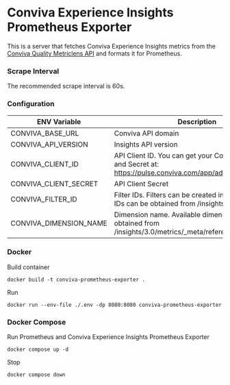 # Conviva Experience Insights Prometheus Exporter

This is a server that fetches Conviva Experience Insights metrics from the [Conviva Quality Metriclens API](https://developer.conviva.com/docs/eiapi/) and formats it for Prometheus.

### Scrape Interval
The recommended scrape interval is 60s.

### Configuration

ENV Variable | Description | Example
----- | ----- | -----
CONVIVA_BASE_URL | Conviva API domain | https://api.conviva.com
CONVIVA_API_VERSION | Insights API version | 3.0
CONVIVA_CLIENT_ID | API Client ID. You can get your Conviva Client ID and Secret at: https://pulse.conviva.com/app/admin/apps/list
CONVIVA_CLIENT_SECRET | API Client Secret
CONVIVA_FILTER_ID | Filter IDs. Filters can be created in Pulse and Filter IDs can be obtained from /insights/3.0/filters.json | 1234
CONVIVA_DIMENSION_NAME | Dimension name. Available dimension IDs can be obtained from /insights/3.0/metrics/_meta/references/dimensions | player-name

### Docker
Build container
```
docker build -t conviva-prometheus-exporter .
```

Run
```
docker run --env-file ./.env -dp 8080:8080 conviva-prometheus-exporter
```

### Docker Compose
Run Prometheus and Conviva Experience Insights Prometheus Exporter
```
docker compose up -d
```
Stop
```
docker compose down
```
